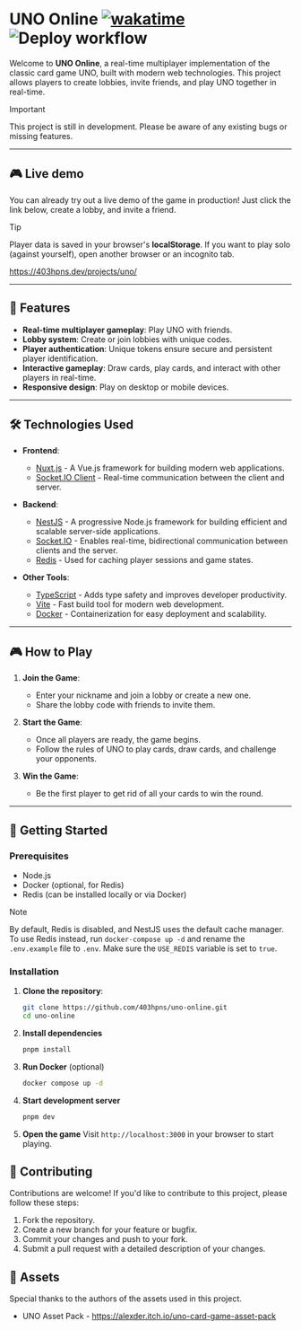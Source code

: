 # UNO Online [![wakatime](https://wakatime.com/badge/user/053506b8-2534-4978-816c-49eb1cab4ac9/project/8b684335-2214-4dc1-91f6-d27d1381299b.svg)](https://wakatime.com/badge/user/053506b8-2534-4978-816c-49eb1cab4ac9/project/8b684335-2214-4dc1-91f6-d27d1381299b) ![Deploy workflow](https://github.com/403hpns/uno-online/actions/workflows/deploy.yml/badge.svg)

Welcome to **UNO Online**, a real-time multiplayer implementation of the classic card game UNO, built with modern web technologies. This project allows players to create lobbies, invite friends, and play UNO together in real-time.

> [!IMPORTANT]  
> This project is still in development. Please be aware of any existing bugs or missing features.

---

## 🎮 Live demo

You can already try out a live demo of the game in production! Just click the link below, create a lobby, and invite a friend.

> [!TIP]  
> Player data is saved in your browser's **localStorage**. If you want to play solo (against yourself), open another browser or an incognito tab.

https://403hpns.dev/projects/uno/

---

## 🚀 Features

- **Real-time multiplayer gameplay**: Play UNO with friends.
- **Lobby system**: Create or join lobbies with unique codes.
- **Player authentication**: Unique tokens ensure secure and persistent player identification.
- **Interactive gameplay**: Draw cards, play cards, and interact with other players in real-time.
- **Responsive design**: Play on desktop or mobile devices.

---

## 🛠️ Technologies Used

- **Frontend**: 
  - [Nuxt.js](https://nuxtjs.org/) - A Vue.js framework for building modern web applications.
  - [Socket.IO Client](https://socket.io/) - Real-time communication between the client and server.
  
- **Backend**:
  - [NestJS](https://nestjs.com/) - A progressive Node.js framework for building efficient and scalable server-side applications.
  - [Socket.IO](https://socket.io/) - Enables real-time, bidirectional communication between clients and the server.
  - [Redis](https://redis.io/) - Used for caching player sessions and game states.

- **Other Tools**:
  - [TypeScript](https://www.typescriptlang.org/) - Adds type safety and improves developer productivity.
  - [Vite](https://vitejs.dev/) - Fast build tool for modern web development.
  - [Docker](https://www.docker.com/) - Containerization for easy deployment and scalability.

---

## 🎮 How to Play

1. **Join the Game**:
   - Enter your nickname and join a lobby or create a new one.
   - Share the lobby code with friends to invite them.

2. **Start the Game**:
   - Once all players are ready, the game begins.
   - Follow the rules of UNO to play cards, draw cards, and challenge your opponents.

3. **Win the Game**:
   - Be the first player to get rid of all your cards to win the round.

---

## 🚀 Getting Started

### Prerequisites

- Node.js
- Docker (optional, for Redis)
- Redis (can be installed locally or via Docker)

> [!NOTE]  
> By default, Redis is disabled, and NestJS uses the default cache manager. To use Redis instead, run `docker-compose up -d` and rename the `.env.example` file to `.env`. Make sure the `USE_REDIS` variable is set to `true`.

### Installation

1. **Clone the repository**:
   ```bash
   git clone https://github.com/403hpns/uno-online.git
   cd uno-online
2. **Install dependencies**
   ```bash
   pnpm install
   ```
3. **Run Docker** (optional)
   ```bash
   docker compose up -d
   ```
4. **Start development server**
   ```bash
   pnpm dev
   ```
5. **Open the game**
   Visit `http://localhost:3000` in your browser to start playing.

## 🤝 Contributing

Contributions are welcome! If you'd like to contribute to this project, please follow these steps:

1. Fork the repository.
2. Create a new branch for your feature or bugfix.
3. Commit your changes and push to your fork.
4. Submit a pull request with a detailed description of your changes.

## 📂 Assets
Special thanks to the authors of the assets used in this project.

- UNO Asset Pack - https://alexder.itch.io/uno-card-game-asset-pack

      

